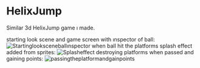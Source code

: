 # HelixJump
Similar 3d HelixJump game ı made.

starting look scene and game screen with ınspector of ball:
![Startinglooksceneballınspector](https://user-images.githubusercontent.com/100224103/155899980-86675675-d92d-434f-8c7f-be383c985747.PNG)
when ball hit the platforms splash effect added from sprites:
![Splasheffect](https://user-images.githubusercontent.com/100224103/155899977-68c629dd-dc4d-4ee5-99d8-22b4532de521.PNG)
destroying platforms when passed and gaining points:
![passingtheplatformandgainpoints](https://user-images.githubusercontent.com/100224103/155899979-26f4b25a-abaf-40ba-941f-bfe441bdaa17.PNG)
